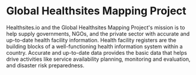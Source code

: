 # Global Healthsites Mapping Project

Healthsites.io and the Global Healthsites Mapping Project's mission is to help supply governments, NGOs, and the private sector with accurate and up-to-date health facility information. Health facility registers are the building blocks of a well-functioning health information system within a country. Accurate and up-to-date data provides the basic data that helps drive activities like service availability planning, monitoring and evaluation, and disaster risk preparedness.
